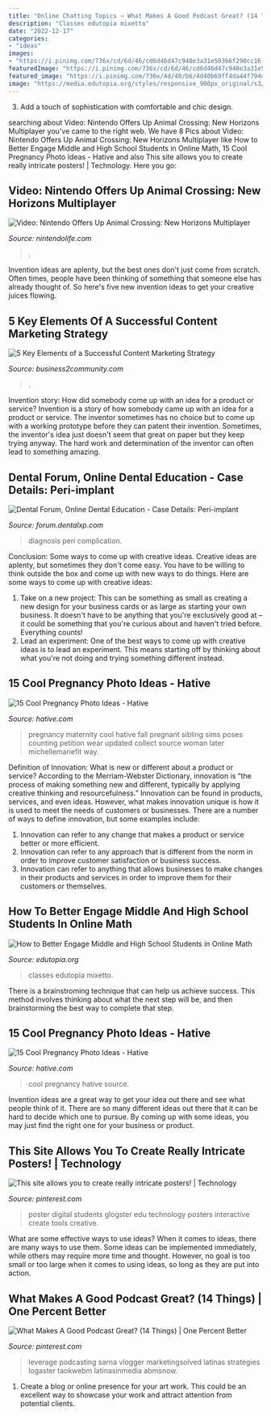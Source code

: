 ```yaml
---
title: "Online Chatting Topics ~ What Makes A Good Podcast Great? (14 Things)"
description: "Classes edutopia mixetto"
date: "2022-12-17"
categories:
- "ideas"
images:
- "https://i.pinimg.com/736x/cd/6d/46/cd6d46d47c940e3a31e503b6f290cc16.jpg"
featuredImage: "https://i.pinimg.com/736x/cd/6d/46/cd6d46d47c940e3a31e503b6f290cc16.jpg"
featured_image: "https://i.pinimg.com/736x/4d/40/b6/4d40b69ff4da44f794d3c8db4a26aafc--school-websites-technology-tools.jpg"
image: "https://media.edutopia.org/styles/responsive_900px_original/s3/masters/2020-09/iStock-1271957539-crop.jpg"
---
```



3. Add a touch of sophistication with comfortable and chic design.

	

		
searching about Video: Nintendo Offers Up Animal Crossing: New Horizons Multiplayer you've came to the right web. We have 8 Pics about Video: Nintendo Offers Up Animal Crossing: New Horizons Multiplayer like How to Better Engage Middle and High School Students in Online Math, 15 Cool Pregnancy Photo Ideas - Hative and also This site allows you to create really intricate posters! | Technology. Here you go:
		
    
## Video: Nintendo Offers Up Animal Crossing: New Horizons Multiplayer

<img loading=lazy src="http://images.nintendolife.com/c7068538913bf/1280x720.jpg" onerror="this.onerror=null;this.src='https://tse2.mm.bing.net/th?id=OIP.jDvB5OEi7UORUvF3uGKjgQHaEK&amp;pid=15.1';" alt="Video: Nintendo Offers Up Animal Crossing: New Horizons Multiplayer">

_Source: nintendolife.com_

>. 

	

Invention ideas are aplenty, but the best ones don't just come from scratch. Often times, people have been thinking of something that someone else has already thought of. So here's five new invention ideas to get your creative juices flowing.

    
## 5 Key Elements Of A Successful Content Marketing Strategy

<img loading=lazy src="https://cdn.business2community.com/wp-content/uploads/2014/07/strategy.jpg" onerror="this.onerror=null;this.src='https://tse1.mm.bing.net/th?id=OIP.R_Kx_k5Pxqwpx1KVif8yegHaEV&amp;pid=15.1';" alt="5 Key Elements of a Successful Content Marketing Strategy">

_Source: business2community.com_

>. 

	

Invention story: How did somebody come up with an idea for a product or service?
Invention is a story of how somebody came up with an idea for a product or service. The inventor sometimes has no choice but to come up with a working prototype before they can patent their invention. Sometimes, the inventor's idea just doesn't seem that great on paper but they keep trying anyway. The hard work and determination of the inventor can often lead to something amazing.

    
## Dental Forum, Online Dental Education - Case Details: Peri-implant

<img loading=lazy src="https://forum.dentalxp.com/is/content/caseimages/8792/1_XPcase.jpg?w=800" onerror="this.onerror=null;this.src='https://tse1.mm.bing.net/th?id=OIP.HtvumUe5x1dcv7F03rIxIwHaCd&amp;pid=15.1';" alt="Dental Forum, Online Dental Education - Case Details: Peri-implant">

_Source: forum.dentalxp.com_

>diagnosis peri complication. 

	

Conclusion: Some ways to come up with creative ideas.
Creative ideas are aplenty, but sometimes they don't come easy. You have to be willing to think outside the box and come up with new ways to do things. Here are some ways to come up with creative ideas: 
1. Take on a new project: This can be something as small as creating a new design for your business cards or as large as starting your own business. It doesn't have to be anything that you're exclusively good at – it could be something that you're curious about and haven't tried before. Everything counts! 
2. Lead an experiment: One of the best ways to come up with creative ideas is to lead an experiment. This means starting off by thinking about what you're not doing and trying something different instead.

    
## 15 Cool Pregnancy Photo Ideas - Hative

<img loading=lazy src="https://hative.com/wp-content/uploads/2014/11/pregnancy-photo-ideas/7-cool-pregnancy-photo-ideas.jpg" onerror="this.onerror=null;this.src='https://tse4.mm.bing.net/th?id=OIP.4LD72bU6nJ_gEpIry0L_8wHaLH&amp;pid=15.1';" alt="15 Cool Pregnancy Photo Ideas - Hative">

_Source: hative.com_

>pregnancy maternity cool hative fall pregnant sibling sims poses counting petition wear updated collect source woman later michellemariefit way. 

	

Definition of Innovation: What is new or different about a product or service?
According to the Merriam-Webster Dictionary, innovation is “the process of making something new and different, typically by applying creative thinking and resourcefulness.” Innovation can be found in products, services, and even ideas. However, what makes innovation unique is how it is used to meet the needs of customers or businesses. There are a number of ways to define innovation, but some examples include: 
1. Innovation can refer to any change that makes a product or service better or more efficient.
2. Innovation can refer to any approach that is different from the norm in order to improve customer satisfaction or business success.
3. Innovation can refer to anything that allows businesses to make changes in their products and services in order to improve them for their customers or themselves.

    
## How To Better Engage Middle And High School Students In Online Math

<img loading=lazy src="https://media.edutopia.org/styles/responsive_900px_original/s3/masters/2020-09/iStock-1271957539-crop.jpg" onerror="this.onerror=null;this.src='https://tse1.mm.bing.net/th?id=OIP.IsR8uZW0jghfRW08hu9CgwHaEK&amp;pid=15.1';" alt="How to Better Engage Middle and High School Students in Online Math">

_Source: edutopia.org_

>classes edutopia mixetto. 

	

There is a brainstroming technique that can help us achieve success. This method involves thinking about what the next step will be, and then brainstorming the best way to complete that step.

    
## 15 Cool Pregnancy Photo Ideas - Hative

<img loading=lazy src="https://hative.com/wp-content/uploads/2014/11/pregnancy-photo-ideas/1-cool-pregnancy-photo-ideas.jpg" onerror="this.onerror=null;this.src='https://tse4.mm.bing.net/th?id=OIP.Zq2usCY7DqWq5RawFrYWKwHaLH&amp;pid=15.1';" alt="15 Cool Pregnancy Photo Ideas - Hative">

_Source: hative.com_

>cool pregnancy hative source. 

	

Invention ideas are a great way to get your idea out there and see what people think of it. There are so many different ideas out there that it can be hard to decide which one to pursue. By coming up with some ideas, you may just find the right one for your business or product.

    
## This Site Allows You To Create Really Intricate Posters! | Technology

<img loading=lazy src="https://i.pinimg.com/736x/4d/40/b6/4d40b69ff4da44f794d3c8db4a26aafc--school-websites-technology-tools.jpg" onerror="this.onerror=null;this.src='https://tse4.mm.bing.net/th?id=OIP.lf22x5dJLI55dgwal_vE2wDXEi&amp;pid=15.1';" alt="This site allows you to create really intricate posters! | Technology">

_Source: pinterest.com_

>poster digital students glogster edu technology posters interactive create tools creative. 

	

What are some effective ways to use ideas?
When it comes to ideas, there are many ways to use them. Some ideas can be implemented immediately, while others may require more time and thought. However, no goal is too small or too large when it comes to using ideas, so long as they are put into action.

    
## What Makes A Good Podcast Great? (14 Things) | One Percent Better

<img loading=lazy src="https://i.pinimg.com/736x/cd/6d/46/cd6d46d47c940e3a31e503b6f290cc16.jpg" onerror="this.onerror=null;this.src='https://tse2.mm.bing.net/th?id=OIP.z076XDPth7C0JjFKLYrunwHaLH&amp;pid=15.1';" alt="What Makes A Good Podcast Great? (14 Things) | One Percent Better">

_Source: pinterest.com_

>leverage podcasting sarna vlogger marketingsolved latinas strategies logaster taokwebm latinasinmedia abmsnow. 

	

1. Create a blog or online presence for your art work. This could be an excellent way to showcase your work and attract attention from potential clients.

